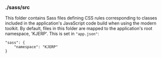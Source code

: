 ### ./sass/src

This folder contains Sass files defining CSS rules corresponding to classes
included in the application's JavaScript code build when using the modern toolkit.
By default, files in this folder are mapped to the application's root namespace, 'KJERP'.
This is set in `"app.json"`:

    "sass": {
        "namespace": "KJERP"
    }